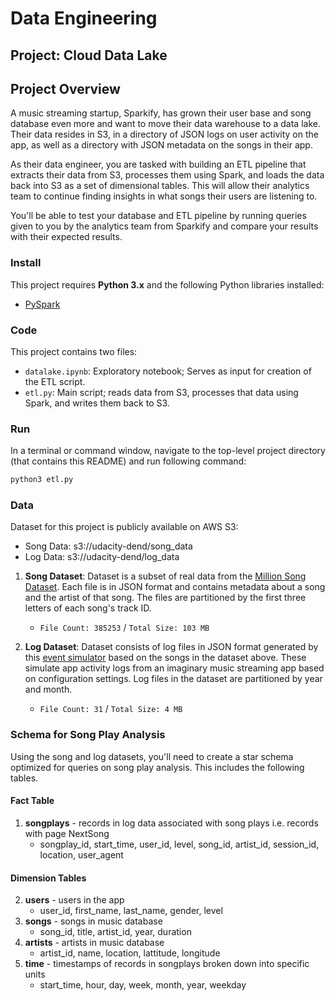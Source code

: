 # Data Engineering
## Project: Cloud Data Lake

## Project Overview
A music streaming startup, Sparkify, has grown their user base and song database even more and want to move their data warehouse to a data lake. Their data resides in S3, in a directory of JSON logs on user activity on the app, as well as a directory with JSON metadata on the songs in their app.

As their data engineer, you are tasked with building an ETL pipeline that extracts their data from S3, processes them using Spark, and loads the data back into S3 as a set of dimensional tables. This will allow their analytics team to continue finding insights in what songs their users are listening to.

You'll be able to test your database and ETL pipeline by running queries given to you by the analytics team from Sparkify and compare your results with their expected results.

### Install

This project requires **Python 3.x** and the following Python libraries installed:

- [PySpark](https://spark.apache.org/docs/latest/api/python/index.html)

### Code

This project contains two files:

- `datalake.ipynb`: Exploratory notebook; Serves as input for creation of the ETL script.
- `etl.py`: Main script; reads data from S3, processes that data using Spark, and writes them back to S3. 

### Run

In a terminal or command window, navigate to the top-level project directory (that contains this README) and run following command:

```bash
python3 etl.py
```  

### Data
Dataset for this project is publicly available on AWS S3: 
- Song Data: s3://udacity-dend/song_data
- Log Data: s3://udacity-dend/log_data

1. **Song Dataset**: Dataset is a subset of real data from the [Million Song Dataset](https://labrosa.ee.columbia.edu/millionsong/). Each file is in JSON format and contains metadata about a song and the artist of that song. The files are partitioned by the first three letters of each song's track ID.
   - `File Count: 385253` / `Total Size: 103 MB`

2. **Log Dataset**: Dataset consists of log files in JSON format generated by this [event simulator](https://github.com/Interana/eventsim) based on the songs in the dataset above. These simulate app activity logs from an imaginary music streaming app based on configuration settings. Log files in the dataset are partitioned by year and month. 
   - `File Count: 31` / `Total Size: 4 MB`

### Schema for Song Play Analysis
Using the song and log datasets, you'll need to create a star schema optimized for queries on song play analysis. This includes the following tables.

#### Fact Table
1. **songplays** - records in log data associated with song plays i.e. records with page NextSong
   - songplay_id, start_time, user_id, level, song_id, artist_id, session_id, location, user_agent

#### Dimension Tables
2. **users** - users in the app
   - user_id, first_name, last_name, gender, level
3. **songs** - songs in music database
   - song_id, title, artist_id, year, duration
4. **artists** - artists in music database
   - artist_id, name, location, lattitude, longitude
5. **time** - timestamps of records in songplays broken down into specific units
   - start_time, hour, day, week, month, year, weekday